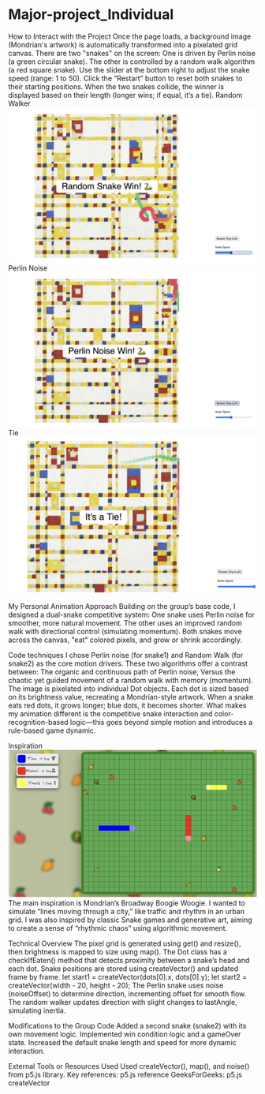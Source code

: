 # Major-project_Individual
 How to Interact with the Project
Once the page loads, a background image (Mondrian's artwork) is automatically transformed into a pixelated grid canvas.
There are two "snakes" on the screen:
One is driven by Perlin noise (a green circular snake).
The other is controlled by a random walk algorithm (a red square snake).
Use the slider at the bottom right to adjust the snake speed (range: 1 to 50).
Click the “Restart” button to reset both snakes to their starting positions.
When the two snakes collide, the winner is displayed based on their length (longer wins; if equal, it’s a tie).
Random Walker
![Random Snake Win](assets/Random_snake_win.png)
Perlin Noise
![Perlin Snake Win](assets/perlin_noise_win.png)
Tie 
![It's a tie](assets/tie.png)

 My Personal Animation Approach
Building on the group’s base code, I designed a dual-snake competitive system:
One snake uses Perlin noise for smoother, more natural movement.
The other uses an improved random walk with directional control (simulating momentum).
 Both snakes move across the canvas, "eat" colored pixels, and grow or shrink accordingly.

 Code techniques
I chose Perlin noise (for snake1) and Random Walk (for snake2) as the core motion drivers.
These two algorithms offer a contrast between:
The organic and continuous path of Perlin noise,
Versus the chaotic yet guided movement of a random walk with memory (momentum).
The image is pixelated into individual Dot objects.
Each dot is sized based on its brightness value, recreating a Mondrian-style artwork.
When a snake eats red dots, it grows longer; blue dots, it becomes shorter.
What makes my animation different is the competitive snake interaction and color-recognition-based logic—this goes beyond simple motion and introduces a rule-based game dynamic.

 Inspiration
 ![Inspiration](assets/Inspiration)
The main inspiration is Mondrian’s Broadway Boogie Woogie.
I wanted to simulate “lines moving through a city,” like traffic and rhythm in an urban grid.
I was also inspired by classic Snake games and generative art, aiming to create a sense of “rhythmic chaos” using algorithmic movement.

 Technical Overview
The pixel grid is generated using get() and resize(), then brightness is mapped to size using map().
The Dot class has a checkIfEaten() method that detects proximity between a snake’s head and each dot.
Snake positions are stored using createVector() and updated frame by frame.
let start1 = createVector(dots[0].x, dots[0].y);
let start2 = createVector(width - 20, height - 20);
The Perlin snake uses noise (noiseOffset) to determine direction, incrementing offset for smooth flow.
The random walker updates direction with slight changes to lastAngle, simulating inertia.

 Modifications to the Group Code
Added a second snake (snake2) with its own movement logic.
Implemented win condition logic and a gameOver state.
Increased the default snake length and speed for more dynamic interaction.


 External Tools or Resources Used
Used createVector(), map(), and noise() from p5.js library.
Key references:
p5.js reference
GeeksForGeeks: p5.js createVector





